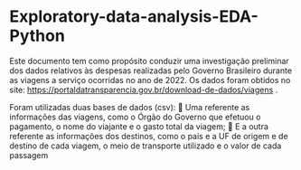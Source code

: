 # Exploratory-data-analysis-EDA-Python
Este documento tem como propósito conduzir uma investigação preliminar dos dados relativos às despesas realizadas pelo Governo Brasileiro durante as viagens a serviço ocorridas no ano de 2022.
Os dados foram obtidos no site: 
https://portaldatransparencia.gov.br/download-de-dados/viagens .

Foram utilizadas duas bases de dados (csv):
 Uma referente as informações das viagens, como o Órgão do Governo que efetuou o pagamento, o nome do viajante e o gasto total da viagem;
 E a outra referente as informações dos destinos, como o país e a UF de origem e de destino de cada viagem, o meio de transporte utilizado e o valor de cada passagem
